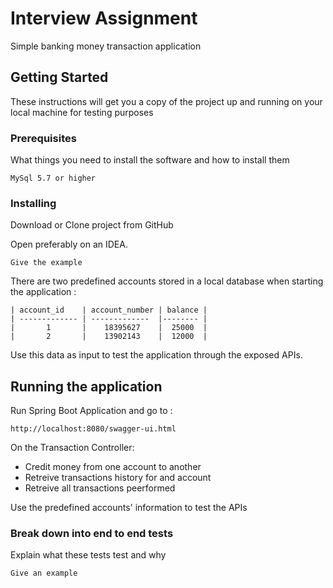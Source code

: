 # Interview Assignment 

Simple banking money transaction application

## Getting Started

These instructions will get you a copy of the project up and running on your local machine for testing purposes

### Prerequisites

What things you need to install the software and how to install them

```
MySql 5.7 or higher
```

### Installing

Download or Clone project from GitHub 

Open preferably on an IDEA.

```
Give the example
```
There are two predefined accounts stored in a local database when starting the application :

```
| account_id    | account_number | balance | 
| ------------- | -------------  |-------- |
|       1       |    18395627    |  25000  | 
|       2       |    13902143    |  12000  |
```

Use this data as input to test the application through the exposed APIs.

## Running the application

Run Spring Boot Application and go to :

```
http://localhost:8080/swagger-ui.html
```

On the Transaction Controller:

* Credit money from one account to another
* Retreive transactions history for and account
* Retreive all transactions peerformed

Use the predefined accounts' information to test the APIs

### Break down into end to end tests

Explain what these tests test and why

```
Give an example
```

